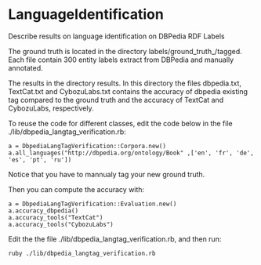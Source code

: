 LanguageIdentification
======================

Describe results on language identification on DBPedia RDF Labels

The ground truth is located in the directory labels/ground_truth_/tagged. Each file contain 300 entity labels extract from DBPedia and manually annotated.

The results in the directory results. In this directory the files dbpedia.txt, TextCat.txt and CybozuLabs.txt contains the accuracy of dbpedia existing tag compared to the ground truth and the accuracy of TextCat and CybozuLabs, respectively.

To reuse the code for different classes, edit the code below in the file ./lib/dbpedia_langtag_verification.rb:

	a = DbpediaLangTagVerification::Corpora.new()  
	a.all_languages("http://dbpedia.org/ontology/Book" ,['en', 'fr', 'de', 'es', 'pt', 'ru'])

Notice that you have to mannualy tag your new ground truth.

Then you can compute the accuracy with:

	a = DbpediaLangTagVerification::Evaluation.new()
	a.accuracy_dbpedia()
	a.accuracy_tools("TextCat")
	a.accuracy_tools("CybozuLabs")	 
	
Edit the the file ./lib/dbpedia_langtag_verification.rb, and then run:

	ruby ./lib/dbpedia_langtag_verification.rb





